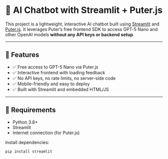 # 🤖 AI Chatbot with Streamlit + Puter.js

This project is a lightweight, interactive AI chatbot built using [Streamlit](https://streamlit.io/) and [Puter.js](https://puter.com). It leverages Puter’s free frontend SDK to access GPT-5 Nano and other OpenAI models **without any API keys or backend setup**.

---

## 🚀 Features

- ✅ Free access to GPT-5 Nano via Puter.js
- ✅ Interactive frontend with loading feedback
- ✅ No API keys, no rate limits, no server-side code
- ✅ Mobile-friendly and easy to deploy
- ✅ Built with Streamlit and embedded HTML/JS

---

## 🧰 Requirements

- Python 3.8+
- Streamlit
- Internet connection (for Puter.js)

Install dependencies:

```bash
pip install streamlit
